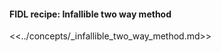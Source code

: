 <div>
  <devsite-expandable>
    <h4 class="showalways">
      FIDL recipe: Infallible two way method
    </h4>

<!--
  The following div is used to indicate to CommonMark that the rest of this HTML
  block should be processed as markdown.
-->
<div markdown="1"></div>

<<../concepts/_infallible_two_way_method.md>>

  </devsite-expandable>
</div>
